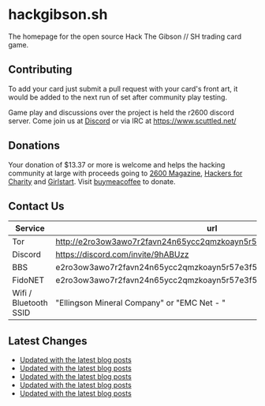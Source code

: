 # hackgibson.sh
The homepage for the open source Hack The Gibson // SH trading card game.


## Contributing

To add your card just submit a pull request with your card's front art, it would be added to the next run of set after community play testing.

Game play and discussions over the project is held the r2600 discord server. Come join us at [Discord](https://discord.com/invite/9hABUzz) or via IRC at https://www.scuttled.net/


## Donations

Your donation of $13.37 or more is welcome and helps the hacking community at large with proceeds going to [2600 Magazine](https://2600.com/), [Hackers for Charity](https://hackersforcharity.org) and [Girlstart](https://girlstart.org).  Visit [buymeacoffee](https://www.buymeacoffee.com/hackgibson.sh) to donate.


## Contact Us

Service | url
-|-
Tor | http://e2ro3ow3awo7r2favn24n65ycc2qmzkoayn5r57e3f56nvjwdcgg32ad.onion
Discord | https://discord.com/invite/9hABUzz
BBS | e2ro3ow3awo7r2favn24n65ycc2qmzkoayn5r57e3f56nvjwdcgg32ad.onion:23
FidoNET | e2ro3ow3awo7r2favn24n65ycc2qmzkoayn5r57e3f56nvjwdcgg32ad.onion:24554
Wifi / Bluetooth SSID | "Ellingson Mineral Company" or "EMC Net - <fidonet address>"

## Latest Changes
<!-- BLOG-POST-LIST:START -->
- [Updated with the latest blog posts](https://github.com/DFW2600/hackgibson.sh/commit/d27f4661c7cc056e94faf6b592291bd64d4871a6)
- [Updated with the latest blog posts](https://github.com/DFW2600/hackgibson.sh/commit/82f796988e676924f08ab75ce186a1a38e63f7fe)
- [Updated with the latest blog posts](https://github.com/DFW2600/hackgibson.sh/commit/a6bd28058ec87eb84ac3ec64c0aa9e88e3b4a4de)
- [Updated with the latest blog posts](https://github.com/DFW2600/hackgibson.sh/commit/4fa9d3a5374ba4293be48cbf3fb4bafb7784e293)
- [Updated with the latest blog posts](https://github.com/DFW2600/hackgibson.sh/commit/a1232f0893ccf585c000f1647012cb93701c4da3)
<!-- BLOG-POST-LIST:END -->
